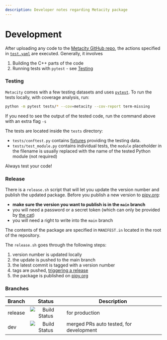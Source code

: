 ```yaml
---
description: Developer notes regarding Metacity package
---
```


# Development

After uploading any code to the [Metacity GitHub repo](https://github.com/MetacitySuite/Metacity), the actions specified in [`test.yaml`](https://github.com/MetacitySuite/Metacity/blob/main/.github/workflows/test.yaml) are executed. Generally, it involves&#x20;

1. Building the C++ parts of the code
2. Running tests with `pytest` - see [Testing](development.md#tests)

### Testing

`Metacity` comes with a few testing datasets and uses [`pytest`](https://docs.pytest.org/en/7.1.x/). To run the tests locally, with coverage analysis, run:

```bash
python -m pytest tests/* --cov=metacity --cov-report term-missing
```

If you need to see the output of the tested code, run the command above with an extra flag `-s`

The tests are located inside the `tests` directory:

* `tests/conftest.py` contains [fixtures](https://docs.pytest.org/en/6.2.x/fixture.html) providing the testing data.
* `tests/test_module.py` contains individual tests, the `module` placeholder in the filename is usually replaced with the name of the tested Python module (not required)

Always test your code!

### Release

There is a `release.sh` script that will let you update the version number and publish the updated package. Before you publish a new version to [pipy.org](https://pipy.org):

* **make sure the version you want to publish is in the `main` branch**
* you will need a password or a secret token (which can only be provided by [the cat](https://github.com/vojtatom))
* you will need a right to write into the `main` branch

The contents of the package are specified in `MANIFEST.in` located in the root of the repository.

The `release.sh` goes through the following steps:

1. version number is updated locally&#x20;
2. the update is pushed to the main branch
3. the latest commit is tagged with a version number
4. tags are pushed, [triggering a release ](https://github.com/MetacitySuite/Metacity/blob/main/.github/workflows/release.yaml)
5. the package is published on [pipy.org](https://pipy.org)

### Branches

| Branch  |                                                    Status                                                   | Description                             |
| ------- | :---------------------------------------------------------------------------------------------------------: | --------------------------------------- |
| release | ![Build Status](https://github.com/MetacitySuite/Metacity/workflows/Metacity%20CI/badge.svg?branch=release) | for production                          |
| dev     |   ![Build Status](https://github.com/MetacitySuite/Metacity/workflows/Metacity%20CI/badge.svg?branch=dev)   | merged PRs auto tested, for development |

